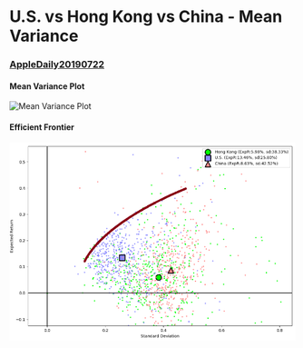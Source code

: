 # U.S. vs Hong Kong vs China - Mean Variance
### [AppleDaily20190722](https://hk.finance.appledaily.com/finance/daily/article/20190729/20739567)

#### Mean Variance Plot

![Mean Variance Plot](https://github.com/quantumsnowball/AppleDaily20191118/blob/master/Figure_1.png "Mean Variance Plot")

#### Efficient Frontier

![Efficient Frontier](https://github.com/quantumsnowball/AppleDaily20190722/blob/master/images/since2010wEFront.png "Efficient Frotier")
